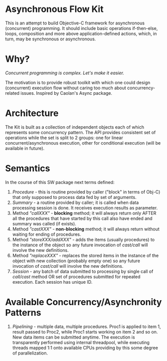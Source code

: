 # Asynchronous Flow Kit
This is an attempt to build Objective-C framework for asynchronous (concurrent) programming. 
It should include basic operations if-then-else, loops, composition and more above application-defined actions, which, in turn, may be synchronous or asynchronous.

# Why?
*Concurrent programming is complex. Let's make it easier.*

The motivation is to provide robust toolkit with which one could design (concurrent) execution flow without caring too much about concurrency-related issues. Inspired by Caolan's Async package.

# Architecture
The Kit is built as a collection of independent objects each of which represents some concurrency pattern.
The API provides consistent set of operations while the set is split to 2 groups: one for linear concurrent/asynchronous execution, other for conditional execution (will be available in future).

# Semantics
In the course of this SW package next terms defined:
1. *Procedure* - this is routine provided by caller ("block" in terms of Obj-C) that only supposed to process data fed by set of arguments.
2. *Summary* - a routine provided by caller; it is called when data processing session is done. It receives execution results as parameter.
3. Method *"callXXX"* - **blocking** method; it will always return only AFTER all the procedures that have started by this call also have ended and summary was called (if exists).
3. Method *"castXXX"* - **non-blocking** method; it will always return without waiting for ending of procedures.
4. Method *"storeXXX/addXXX"* - adds the items (usually procedures) to the instance of the object so any future invocation of *cast/call* will involve the new definitions.
5. Method *"replaceXXX"* - replaces the stored items in the instance of the object with new collection (probably empty one) so any future invocation of *cast/call* will involve the new definitions.
6. *Session* - any batch of data submitted to processing by single call of *call/cast* method OR set of procedures submitted for repeated execution. Each session has unique ID.

# Available Concurrency/Asynchronity Patterns
1. *Pipelining* - multiple data, multiple procedures. Proc1 is applied to item 1, result passed to Proc2, while Proc1 starts working on item 2 and so on. New data items can be submitted anytime. The execution is transparently performed using internal threadpool, while executing threads mapped 1:1 onto available CPUs providing by this some degree of parallelization.
